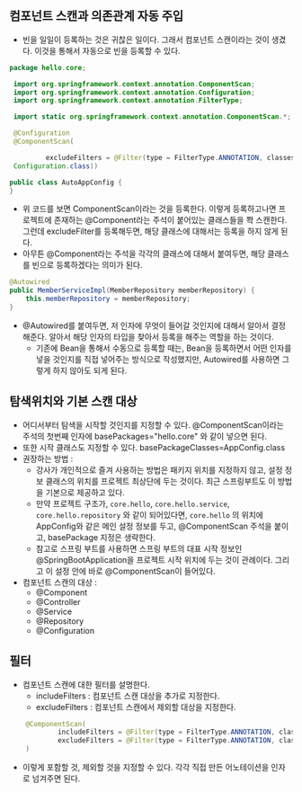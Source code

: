 ## 컴포넌트 스캔과 의존관계 자동 주입 

- 빈을 일일이 등록하는 것은 귀찮은 일이다. 그래서 컴포넌트 스캔이라는 것이 생겼다. 이것을 통해서 자동으로 빈을 등록할 수 있다. 


```java
package hello.core;

 import org.springframework.context.annotation.ComponentScan;
 import org.springframework.context.annotation.Configuration;
 import org.springframework.context.annotation.FilterType;

 import static org.springframework.context.annotation.ComponentScan.*;

 @Configuration
 @ComponentScan(

         excludeFilters = @Filter(type = FilterType.ANNOTATION, classes =
 Configuration.class))

public class AutoAppConfig {
}
```

- 위 코드를 보면 ComponentScan이라는 것을 등록한다. 이렇게 등록하고나면 프로젝트에 존재하는 @Component라는 주석이 붙어있는 클래스들을 쫙 스캔한다. 그런데 excludeFilter를 등록해두면, 해당 클래스에 대해서는 등록을 하지 않게 된다. 
- 아무튼 @Component라는 주석을 각각의 클래스에 대해서 붙여두면, 해당 클래스를 빈으로 등록하겠다는 의미가 된다. 

```java
@Autowired
public MemberServiceImpl(MemberRepository memberRepository) {
	this.memberRepository = memberRepository;
}
```
- @Autowired를 붙여두면, 저 인자에 무엇이 들어갈 것인지에 대해서 알아서 결정해준다. 알아서 해당 인자의 타입을 찾아서 등록을 해주는 역할을 하는 것이다. 
	- 기존에 Bean을 통해서 수동으로 등록할 때는, Bean을 등록하면서 어떤 인자를 넣을 것인지를 직접 넣어주는 방식으로 작성했지만, Autowired를 사용하면 그렇게 하지 않아도 되게 된다. 


## 탐색위치와 기본 스캔 대상 

- 어디서부터 탐색을 시작할 것인지를 지정할 수 있다. @ComponentScan이라는 주석의 첫번째 인자에 basePackages="hello.core" 와 같이 넣으면 된다. 
- 또한 시작 클래스도 지정할 수 있다. basePackageClasses=AppConfig.class 
- 권장하는 방법 : 
	- 강사가 개인적으로 즐겨 사용하는 방법은 패키지 위치를 지정하지 않고, 설정 정보 클래스의 위치를 프로젝트 최상단에 두는 것이다. 최근 스프링부트도 이 방법을 기본으로 제공하고 있다. 
	- 만약 프로젝트 구조가, `core.hello`, `core.hello.service`, `core.hello.repository` 와 같이 되어있다면, `core.hello` 의 위치에 AppConfig와 같은 메인 설정 정보를 두고, @ComponentScan 주석을 붙이고, basePackage 지정은 생략한다. 
	- 참고로 스프링 부트를 사용하면 스프링 부트의 대표 시작 정보인 @SpringBootApplication을 프로젝트 시작 위치에 두는 것이 관례이다. 그리고 이 설정 안에 바로 @ComponentScan이 들어있다. 
- 컴포넌트 스캔의 대상 : 
	- @Component
	- @Controller 
	- @Service
	- @Repository 
	- @Configuration 

## 필터  

- 컴포넌트 스캔에 대한 필터를 설명한다. 
	- includeFilters : 컴포넌트 스캔 대상을 추가로 지정한다. 
	- excludeFilters : 컴포넌트 스캔에서 제외할 대상을 지정한다. 

```java
    @ComponentScan(
            includeFilters = @Filter(type = FilterType.ANNOTATION, classes = MyIncludeComponent.class),
            excludeFilters = @Filter(type = FilterType.ANNOTATION, classes = MyExcludeComponent.class)
    )
```

- 이렇게  포함할 것, 제외할 것을 지정할 수 있다. 각각 직접 만든 어노테이션을 인자로 넘겨주면 된다. 


